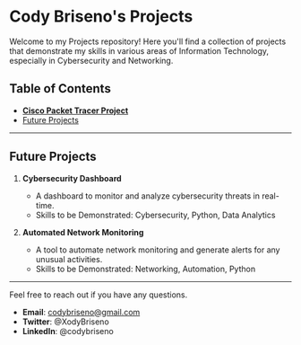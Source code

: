 # Cody Briseno's Projects

Welcome to my Projects repository! Here you'll find a collection of projects that demonstrate my skills in various areas of Information Technology, especially in Cybersecurity and Networking.

## Table of Contents
- **[Cisco Packet Tracer Project](Cisco%20Packet%20Tracer/)**
- [Future Projects](#future-projects)

---

## Future Projects

1. **Cybersecurity Dashboard**
   - A dashboard to monitor and analyze cybersecurity threats in real-time.
   - Skills to be Demonstrated: Cybersecurity, Python, Data Analytics

2. **Automated Network Monitoring**
   - A tool to automate network monitoring and generate alerts for any unusual activities.
   - Skills to be Demonstrated: Networking, Automation, Python

---

Feel free to reach out if you have any questions.

- **Email**: codybriseno@gmail.com
- **Twitter**: @XodyBriseno
- **LinkedIn**: @codybriseno 
